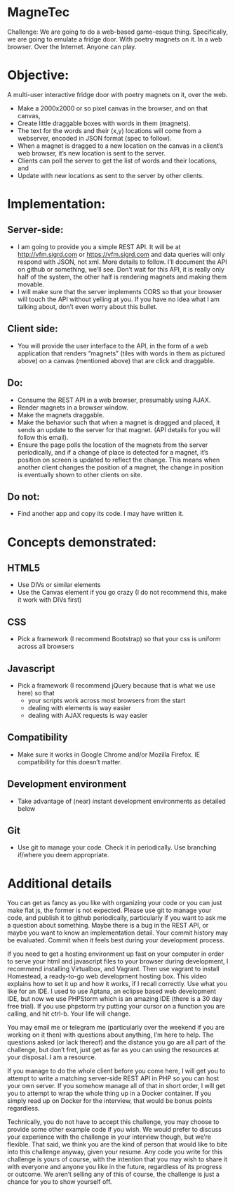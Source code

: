 # MagneTec

Challenge:
We are going to do a web-based game-esque thing. Specifically, we are going to emulate a fridge door. With poetry magnets on it. In a web browser. Over the Internet. Anyone can play.

# Objective:
A multi-user interactive fridge door with poetry magnets on it, over the web.
* Make a 2000x2000 or so pixel canvas in the browser, and on that canvas, 
* Create little draggable boxes with words in them (magnets). 
* The text for the words and their (x,y) locations will come from a webserver, encoded in JSON format (spec to follow).
* When a magnet is dragged to a new location on the canvas in a client’s web browser, it’s new location is sent to the server.
* Clients can poll the server to get the list of words and their locations, and 
* Update with new locations as sent to the server by other clients.
 
# Implementation:
## Server-side:
* I am going to provide you a simple REST API. It will be at http://vfm.sigrd.com or https://vfm.sigrd.com and data queries will only respond with JSON, not xml. More details to follow. I’ll document the API on github or something, we’ll see. Don’t wait for this API, it is really only half of the system, the other half is rendering magnets and making them movable.
* I will make sure that the server implements CORS so that your browser will touch the API without yelling at you. If you have no idea what I am talking about, don’t even worry about this bullet.
## Client side:
* You will provide the user interface to the API, in the form of a web application that renders “magnets” (tiles with words in them as pictured above) on a canvas (mentioned above) that are click and draggable.
## Do:
* Consume the REST API in a web browser, presumably using AJAX.
* Render magnets in a browser window.
* Make the magnets draggable.
* Make the behavior such that when a magnet is dragged and placed, it sends an update to the server for that magnet. (API details for you will follow this email).
* Ensure the page polls the location of the magnets from the server periodically, and if a change of place is detected for a magnet, it’s position on screen is updated to reflect the change. This means when another client changes the position of a magnet, the change in position is eventually shown to other clients on site.
## Do not:
* Find another app and copy its code. I may have written it.
# Concepts demonstrated:
## HTML5
* Use DIVs or similar elements
* Use the Canvas element if you go crazy (I do not recommend this, make it work with DIVs first)
## CSS
* Pick a framework (I recommend Bootstrap) so that your css is uniform across all browsers
## Javascript
* Pick a framework (I recommend jQuery because that is what we use here) so that
  * your scripts work across most browsers from the start
  * dealing with elements is way easier
  * dealing with AJAX requests is way easier
## Compatibility
* Make sure it works in Google Chrome and/or Mozilla Firefox. IE compatibility for this doesn’t matter.
## Development environment
* Take advantage of (near) instant development environments as detailed below
## Git
* Use git to manage your code. Check it in periodically. Use branching if/where you deem appropriate.
# Additional details
You can get as fancy as you like with organizing your code or you can just make flat js, the former is not expected. Please use git to manage your code, and publish it to github periodically, particularly if you want to ask me a question about something. Maybe there is a bug in the REST API, or maybe you want to know an implementation detail. Your commit history may be evaluated. Commit when it feels best during your development process.
 
If you need to get a hosting environment up fast on your computer in order to serve your html and javascript files to your browser during development, I recommend installing Virtualbox, and Vagrant. Then use vagrant to install Homestead, a ready-to-go web development hosting box. This video explains how to set it up and how it works, if I recall correctly. Use what you like for an IDE. I used to use Aptana, an eclipse based web development IDE, but now we use PHPStorm which is an amazing IDE (there is a 30 day free trial). If you use phpstorm try putting your cursor on a function you are calling, and hit ctrl-b. Your life will change.
 
You may email me or telegram me (particularly over the weekend if you are working on it then) with questions about anything, I’m here to help. The questions asked (or lack thereof) and the distance you go are all part of the challenge, but don’t fret, just get as far as you can using the resources at your disposal. I am a resource.
 
If you manage to do the whole client before you come here, I will get you to attempt to write a matching server-side REST API in PHP so you can host your own server. If you somehow manage all of that in short order, I will get you to attempt to wrap the whole thing up in a Docker container. If you simply read up on Docker for the interview, that would be bonus points regardless.
 
Technically, you do not have to accept this challenge, you may choose to provide some other example code if you wish. We would prefer to discuss your experience with the challenge in your interview though, but we’re flexible. That said, we think you are the kind of person that would like to bite into this challenge anyway, given your resume. Any code you write for this challenge is yours of course, with the intention that you may wish to share it with everyone and anyone you like in the future, regardless of its progress or outcome. We aren’t selling any of this of course, the challenge is just a chance for you to show yourself off.
